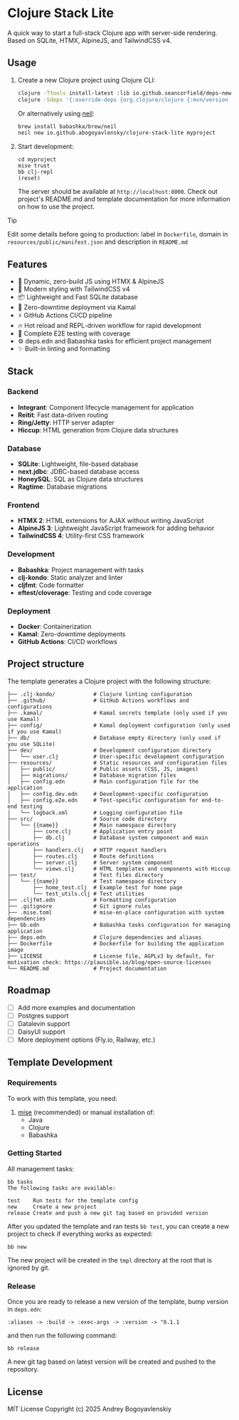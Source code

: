 # Clojure Stack Lite

A quick way to start a full-stack Clojure app with server-side rendering. 
Based on SQLite, HTMX, AlpineJS, and TailwindCSS v4.

## Usage

1. Create a new Clojure project using Clojure CLI:
   ```bash
   clojure -Ttools install-latest :lib io.github.seancorfield/deps-new :as new
   clojure -Sdeps '{:override-deps {org.clojure/clojure {:mvn/version "1.12.0"}}}' -Tnew create :template io.github.abogoyavlensky/clojure-stack-lite :name myproject
   ```

   Or alternatively using [neil](https://github.com/babashka/neil):

   ```bash
   brew install babashka/brew/neil
   neil new io.github.abogoyavlensky/clojure-stack-lite myproject
   ```

2. Start development:

   ```shell
   cd myproject
   mise trust
   bb clj-repl
   (reset)
   ```

   The server should be available at `http://localhost:8000`.
   Check out project's README.md and template documentation for more information on how to use the project.

> [!TIP]
> Edit some details before going to production: label in `Dockerfile`, 
  domain in `resources/public/manifest.json` and description in `README.md`

## Features

- 🎨 Dynamic, zero-build JS using HTMX & AlpineJS
- 💅 Modern styling with TailwindCSS v4
- 📦 Lightweight and Fast SQLite database
- 🔄 Zero-downtime deployment via Kamal
- ⚡ GitHub Actions CI/CD pipeline
- 🔥 Hot reload and REPL-driven workflow for rapid development
- 🧪 Complete E2E testing with coverage
- ⚙️ deps.edn and Babashka tasks for efficient project management
- ✨ Built-in linting and formatting

## Stack

### Backend
- **Integrant**: Component lifecycle management for application
- **Reitit**: Fast data-driven routing
- **Ring/Jetty**: HTTP server adapter
- **Hiccup**: HTML generation from Clojure data structures

### Database
- **SQLite**: Lightweight, file-based database
- **next.jdbc**: JDBC-based database access
- **HoneySQL**: SQL as Clojure data structures
- **Ragtime**: Database migrations

### Frontend
- **HTMX 2**: HTML extensions for AJAX without writing JavaScript
- **AlpineJS 3**: Lightweight JavaScript framework for adding behavior
- **TailwindCSS 4**: Utility-first CSS framework

### Development
- **Babashka**: Project management with tasks
- **clj-kondo**: Static analyzer and linter
- **cljfmt**: Code formatter
- **eftest/cloverage**: Testing and code coverage

### Deployment
- **Docker**: Containerization
- **Kamal**: Zero-downtime deployments
- **GitHub Actions**: CI/CD workflows

## Project structure

The template generates a Clojure project with the following structure:

```
├── .clj-kondo/            # Clojure linting configuration
├── .github/               # GitHub Actions workflows and configurations
├── .kamal/                # Kamal secrets template (only used if you use Kamal)
├── config/                # Kamal deployment configuration (only used if you use Kamal)
├── db/                    # Database empty directory (only used if you use SQLite)
├── dev/                   # Development configuration directory
│   └── user.clj           # User-specific development configuration
├── resources/             # Static resources and configuration files
│   ├── public/            # Public assets (CSS, JS, images)
│   ├── migrations/        # Database migration files
│   ├── config.edn         # Main configuration file for the application
│   ├── config.dev.edn     # Development-specific configuration
│   ├── config.e2e.edn     # Test-specific configuration for end-to-end testing
│   └── logback.xml        # Logging configuration file
├── src/                   # Source code directory
│   └── {{name}}           # Main namespace directory
│       ├── core.clj       # Application entry point
│       ├── db.clj         # Database system component and main operations
│       ├── handlers.clj   # HTTP request handlers
│       ├── routes.clj     # Route definitions
│       ├── server.clj     # Server system component
│       └── views.clj      # HTML templates and components with Hiccup
├── test/                  # Test files directory
│   └── {{name}}           # Test namespace directory
│       ├── home_test.clj  # Example test for home page
│       └── test_utils.clj # Test utilities
├── .cljfmt.edn            # Formatting configuration
├── .gitignore             # Git ignore rules
├── .mise.toml             # mise-en-place configuration with system dependencies
├── bb.edn                 # Babashka tasks configuration for managing application
├── deps.edn               # Clojure dependencies and aliases
├── Dockerfile             # Dockerfile for building the application image
├── LICENSE                # License file, AGPLv3 by default, for motivation check: https://plausible.io/blog/open-source-licenses
└── README.md              # Project documentation
```

## Roadmap

- [ ] Add more examples and documentation
- [ ] Postgres support
- [ ] Datalevin support
- [ ] DaisyUI support
- [ ] More deployment options (Fly.io, Railway, etc.)

## Template Development

### Requirements

To work with this template, you need:

1. [mise](https://mise.jdx.dev/) (recommended) or manual installation of:
    - Java
    - Clojure
    - Babashka

### Getting Started

All management tasks:
```shell
bb tasks
The following tasks are available:

test    Run tests for the template config
new     Create a new project
release Create and push a new git tag based on provided version
```

After you updated the template and ran tests `bb test`, you can create a new project to check if everything works as expected:

```shell
bb new
```
The new project will be created in the `tmpl` directory at the root that is ignored by git.

### Release

Once you are ready to release a new version of the template, bump version in `deps.edn`:

```
:aliases -> :build -> :exec-args -> :version -> "0.1.1
```

and then run the following command:

```shell
bb release 
```

A new git tag based on latest version will be created and pushed to the repository.

## License
MIT License
Copyright (c) 2025 Andrey Bogoyavlenskiy
